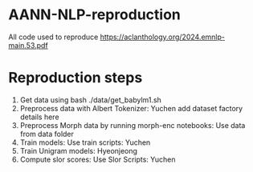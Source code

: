 # AANN-NLP-reproduction
All code used to reproduce https://aclanthology.org/2024.emnlp-main.53.pdf


# Reproduction steps

1. Get data using bash ./data/get_babylm1.sh
2. Preprocess data with Albert Tokenizer: Yuchen add dataset factory details here
3. Preprocess Morph data by running morph-enc notebooks: Use data from data folder
4. Train models: Use train scripts: Yuchen
5. Train Unigram models: Hyeonjeong
6. Compute slor scores: Use Slor Scripts: Yuchen
